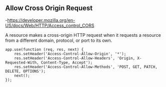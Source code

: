 ## Allow Cross Origin Request
  -https://developer.mozilla.org/en-US/docs/Web/HTTP/Access_control_CORS
  
  A resource makes a cross-origin HTTP request when it requests a resource from a different domain, protocol, or port to its own. 

```
app.use(function (req, res, next) {
    res.setHeader('Access-Control-Allow-Origin', '*');
    res.setHeader('Access-Control-Allow-Headers', 'Origin, X-Requested-With, Content-Type, Accept');
    res.setHeader('Access-Control-Allow-Methods', 'POST, GET, PATCH, DELETE, OPTIONS');
    next();
});
```